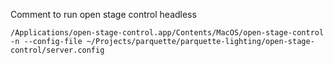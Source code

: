  Comment to run open stage control headless

 `/Applications/open-stage-control.app/Contents/MacOS/open-stage-control -n --config-file ~/Projects/parquette/parquette-lighting/open-stage-control/server.config`
